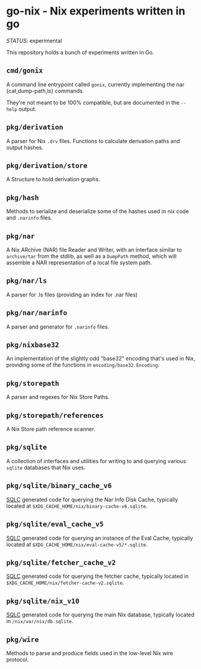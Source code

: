# go-nix - Nix experiments written in go

_STATUS_: experimental

This repository holds a bunch of experiments written in Go.

## `cmd/gonix`

A command line entrypoint called `gonix`, currently implementing the nar
{cat,dump-path,ls} commands.

They're not meant to be 100% compatible, but are documented in the `--help`
output.

## `pkg/derivation`

A parser for Nix `.drv` files.
Functions to calculate derivation paths and output hashes.

## `pkg/derivation/store`

A Structure to hold derivation graphs.

## `pkg/hash`

Methods to serialize and deserialize some of the hashes used in nix code and
`.narinfo` files.

## `pkg/nar`

A Nix ARchive (NAR) file Reader and Writer, with an interface similar to
`archive/tar` from the stdlib, as well as a `DumpPath` method, which
will assemble a NAR representation of a local file system path.

## `pkg/nar/ls`

A parser for .ls files (providing an index for .nar files)

## `pkg/nar/narinfo`

A parser and generator for `.narinfo` files.

## `pkg/nixbase32`

An implementation of the slightly odd "base32" encoding that's used in Nix,
providing some of the functions in `encoding/base32.Encoding`.

## `pkg/storepath`

A parser and regexes for Nix Store Paths.

## `pkg/storepath/references`

A Nix Store path reference scanner.

## `pkg/sqlite`

A collection of interfaces and utilities for writing to and querying various `sqlite` databases that Nix uses.

[sqlc]: https://github.com/sqlc-dev/sqlc

## `pkg/sqlite/binary_cache_v6`

[SQLC] generated code for querying the Nar Info Disk Cache, typically located at `$XDG_CACHE_HOME/nix/binary-cache-v6.sqlite`.

## `pkg/sqlite/eval_cache_v5`

[SQLC] generated code for querying an instance of the Eval Cache, typically located at `$XDG_CACHE_HOME/nix/eval-cache-v5/*.sqlite`.

## `pkg/sqlite/fetcher_cache_v2`

[SQLC] generated code for querying the fetcher cache, typically located in `$XDG_CACHE_HOME/nix/fetcher-cache-v2.sqlite`.

## `pkg/sqlite/nix_v10`

[SQLC] generated code for querying the main Nix database, typically located in `/nix/var/nix/db.sqlite`.

## `pkg/wire`

Methods to parse and produce fields used in the low-level Nix wire protocol.
